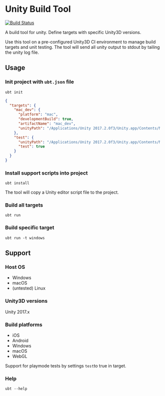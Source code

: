 # Unity Build Tool

[![Build Status](https://travis-ci.com/SamuelSchepp/unitybuildtool.svg?token=mPf4pp97WLfBs1nzWpsV&branch=master)](https://travis-ci.com/SamuelSchepp/unitybuildtool)

A build tool for unity. Define targets with specific Unity3D versions.

Use this tool on a pre-configured Unity3D CI environment to manage build targets and unit testing. The tool will send all unity output to stdout by tailing the unity log file.

## Usage

### Init project with `ubt.json` file

`ubt init`

```json
{
  "targets": {
    "mac_dev": {
      "platform": "mac",
      "developmentBuild": true,
      "artifactName": "mac_dev",
      "unityPath": "/Applications/Unity 2017.2.0f3/Unity.app/Contents/MacOS/Unity"
    },
    "test": {
      "unityPath": "/Applications/Unity 2017.2.0f3/Unity.app/Contents/MacOS/Unity",
      "test": true
    }
  }
}
```

### Install support scripts into project

`ubt install`

The tool will copy a Unity editor script file to the project.

### Build all targets

`ubt run`

### Build specific target

`ubt run -t windows`

## Support 

### Host OS

* Windows
* macOS
* (untested) Linux

### Unity3D versions

Unity 2017.x

### Build platforms

* iOS
* Android
* Windows
* macOS
* WebGL

Support for playmode tests by settings `test`to true in target.

### Help

`ubt --help`